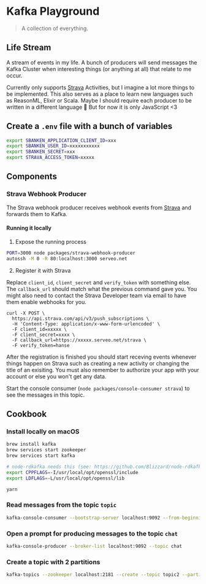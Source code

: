 # Kafka Playground

> A collection of everything.

## Life Stream

A stream of events in my life. A bunch of producers will send messages the Kafka Cluster when interesting things (or anything at all) that relate to me occur.

Currently only supports [Strava](https://strava.com) Activities, but I imagine a lot more things to be implemented. This also serves as a place to learn new languages such as ReasonML, Elixir or Scala. Maybe I should require each producer to be written in a different language 🤔 But for now it is only JavaScript <3

## Create a `.env` file with a bunch of variables

```bash
export SBANKEN_APPLICATION_CLIENT_ID=xxx
export SBANKEN_USER_ID=xxxxxxxxxxx
export SBANKEN_SECRET=xxx
export STRAVA_ACCESS_TOKEN=xxxxx
```

## Components

### Strava Webhook Producer

The Strava webhook producer receives webhook events from [Strava](https://developers.strava.com/docs/webhooks/) and forwards them to Kafka.

#### Running it locally

1. Expose the running process

```bash
PORT=3000 node packages/strava-webhook-producer
autossh -M 0 -R 80:localhost:3000 serveo.net
```

2. Register it with Strava

Replace `client_id`, `client_secret` and `verify_token` with something else. The `callback_url` should match what the previous command gave you. You might also need to contact the Strava Developer team via email to have them enable webhooks for you.

```
curl -X POST \
  https://api.strava.com/api/v3/push_subscriptions \
  -H 'Content-Type: application/x-www-form-urlencoded' \
  -F client_id=xxxxx \
  -F client_secret=xxxx \
  -F callback_url=https://xxxxx.serveo.net/strava \
  -F verify_token=hanse
```

After the registration is finished you should start receving events whenever things happen on Strava such as creating a new activity or changing the title of an exisiting. You must also remember to authorize your app with your account or else you won't get any data.

Start the console consumer (`node packages/console-consumer strava`) to see the messages in this topic.

## Cookbook

### Install locally on macOS

```bash
brew install kafka
brew services start zookeeper
brew services start kafka
```

```bash
# node-rdkafka needs this (see: https://github.com/Blizzard/node-rdkafka#mac-os-high-sierra)
export CPPFLAGS=-I/usr/local/opt/openssl/include
export LDFLAGS=-L/usr/local/opt/openssl/lib

yarn
```

### Read messages from the topic `topic`

```bash
kafka-console-consumer --bootstrap-server localhost:9092 --from-beginning --topic topic
```

### Open a prompt for producing messages to the topic `chat`

```bash
kafka-console-producer --broker-list localhost:9092 --topic chat
```

### Create a topic with 2 partitions

```bash
kafka-topics --zookeeper localhost:2181 --create --topic topic2 --partitions 2 --replication-factor 1
```
